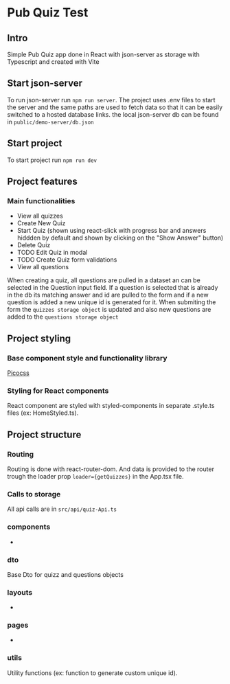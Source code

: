 # Pub Quiz Test

## Intro

Simple Pub Quiz app done in React with json-server as storage with Typescript and created with Vite

## Start json-server

To run json-server run `npm run server`.
The project uses .env files to start the server and the same paths are used to fetch data so that it can be easily switched to a hosted database links. the local json-server db can be found in `public/demo-server/db.json`

## Start project

To start project run `npm run dev`

## Project features

### Main functionalities

- View all quizzes
- Create New Quiz
- Start Quiz (shown using react-slick with progress bar and answers hiddden by default and shown by clicking on the "Show Answer" button)
- Delete Quiz
- TODO Edit Quiz in modal
- TODO Create Quiz form validations
- View all questions

When creating a quiz, all questions are pulled in a dataset an can be selected in the Question input field. If a question is selected that is already in the db its matching answer and id are pulled to the form and if a new question is added a new unique id is generated for it. When submiting the form the `quizzes storage object` is updated and also new questions are added to the `questions storage object`

## Project styling

### Base component style and functionality library

[Picocss](https://picocss.com/)

### Styling for React components

React component are styled with styled-components in separate .style.ts files (ex: HomeStyled.ts).

## Project structure

### Routing

Routing is done with react-router-dom.
And data is provided to the router trough the loader prop `loader={getQuizzes}` in the App.tsx file.

### Calls to storage

All api calls are in `src/api/quiz-Api.ts`

### components

-

### dto

Base Dto for quizz and questions objects

### layouts

-

### pages

-

### utils

Utility functions (ex: function to generate custom unique id).
